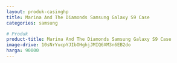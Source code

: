 ```yaml
---
layout: produk-casinghp
title: Marina And The Diamonds Samsung Galaxy S9 Case
categories: samsung

# Produk
product-title: Marina And The Diamonds Samsung Galaxy S9 Case
image-drive: 10sNrYucpYJIbOHghjJMIQ6XM3n6EB2do
harga: 90000
---
```

